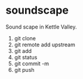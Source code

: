 # soundscape
Sound scape in Kettle Valley.
1. git clone
2. git remote add upstream
3. git add
4. git status
5. git commit -m
6. git push
